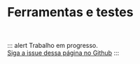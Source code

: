 # Ferramentas e testes

<br>

::: alert Trabalho em progresso.  
[Siga a issue dessa página no Github](https://github.com/vue-a11y/vue-a11y.com/issues/5)
:::